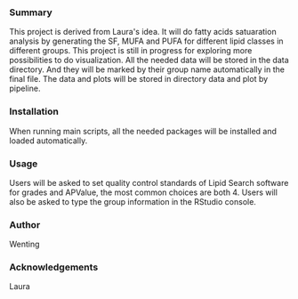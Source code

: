 ### Summary
This project is derived from Laura's idea. It will do fatty acids satuaration analysis by generating the SF, MUFA and PUFA 
for different lipid classes in different groups. This project is still in progress for exploring more possibilities to do visualization. 
All the needed data will be stored in the data directory. And they will be marked by their group name automatically in the final file.
The data and plots will be stored in directory data and plot by pipeline.

### Installation
When running main scripts, all the needed packages will be installed and loaded automatically.

### Usage
Users will be asked to set quality control standards of Lipid Search software for grades and APValue, the most common choices are both 4.
Users will also be asked to type the group information in the RStudio console. 

### Author
Wenting

### Acknowledgements
Laura



